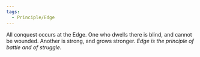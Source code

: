 ```yaml
---
tags:
  - Principle/Edge
---
```


All conquest occurs at the Edge. One who dwells there is blind, and cannot be wounded. Another is strong, and grows stronger. *Edge is the principle of battle and of struggle.*